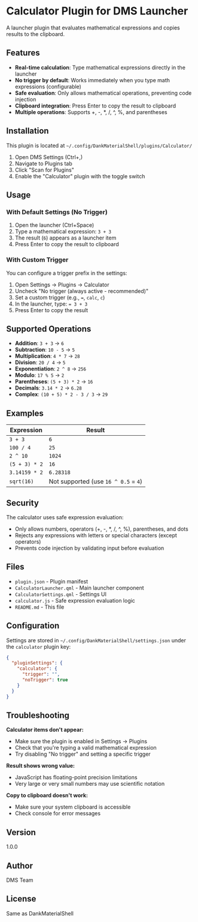 # Calculator Plugin for DMS Launcher

A launcher plugin that evaluates mathematical expressions and copies results to the clipboard.

## Features

- **Real-time calculation**: Type mathematical expressions directly in the launcher
- **No trigger by default**: Works immediately when you type math expressions (configurable)
- **Safe evaluation**: Only allows mathematical operations, preventing code injection
- **Clipboard integration**: Press Enter to copy the result to clipboard
- **Multiple operations**: Supports +, -, *, /, ^, %, and parentheses

## Installation

This plugin is located at `~/.config/DankMaterialShell/plugins/Calculator/`

1. Open DMS Settings (Ctrl+,)
2. Navigate to Plugins tab
3. Click "Scan for Plugins"
4. Enable the "Calculator" plugin with the toggle switch

## Usage

### With Default Settings (No Trigger)

1. Open the launcher (Ctrl+Space)
2. Type a mathematical expression: `3 + 3`
3. The result (`6`) appears as a launcher item
4. Press Enter to copy the result to clipboard

### With Custom Trigger

You can configure a trigger prefix in the settings:

1. Open Settings → Plugins → Calculator
2. Uncheck "No trigger (always active - recommended)"
3. Set a custom trigger (e.g., `=`, `calc`, `c`)
4. In the launcher, type: `= 3 + 3`
5. Press Enter to copy the result

## Supported Operations

- **Addition**: `3 + 3` → `6`
- **Subtraction**: `10 - 5` → `5`
- **Multiplication**: `4 * 7` → `28`
- **Division**: `20 / 4` → `5`
- **Exponentiation**: `2 ^ 8` → `256`
- **Modulo**: `17 % 5` → `2`
- **Parentheses**: `(5 + 3) * 2` → `16`
- **Decimals**: `3.14 * 2` → `6.28`
- **Complex**: `(10 + 5) * 2 - 3 / 3` → `29`

## Examples

| Expression | Result |
|------------|--------|
| `3 + 3` | `6` |
| `100 / 4` | `25` |
| `2 ^ 10` | `1024` |
| `(5 + 3) * 2` | `16` |
| `3.14159 * 2` | `6.28318` |
| `sqrt(16)` | Not supported (use `16 ^ 0.5` = `4`) |

## Security

The calculator uses safe expression evaluation:
- Only allows numbers, operators (+, -, *, /, ^, %), parentheses, and dots
- Rejects any expressions with letters or special characters (except operators)
- Prevents code injection by validating input before evaluation

## Files

- `plugin.json` - Plugin manifest
- `CalculatorLauncher.qml` - Main launcher component
- `CalculatorSettings.qml` - Settings UI
- `calculator.js` - Safe expression evaluation logic
- `README.md` - This file

## Configuration

Settings are stored in `~/.config/DankMaterialShell/settings.json` under the `calculator` plugin key:

```json
{
  "pluginSettings": {
    "calculator": {
      "trigger": "",
      "noTrigger": true
    }
  }
}
```

## Troubleshooting

**Calculator items don't appear:**
- Make sure the plugin is enabled in Settings → Plugins
- Check that you're typing a valid mathematical expression
- Try disabling "No trigger" and setting a specific trigger

**Result shows wrong value:**
- JavaScript has floating-point precision limitations
- Very large or very small numbers may use scientific notation

**Copy to clipboard doesn't work:**
- Make sure your system clipboard is accessible
- Check console for error messages

## Version

1.0.0

## Author

DMS Team

## License

Same as DankMaterialShell
